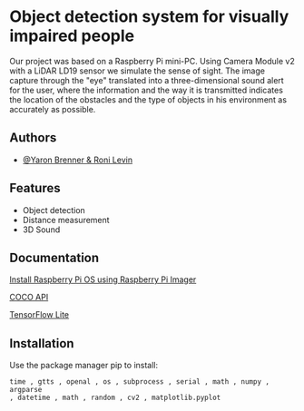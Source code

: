 
# Object detection system for visually impaired people

Our project was based on a Raspberry Pi mini-PC.
Using Camera Module v2 with a LiDAR LD19 sensor we simulate the sense of sight. The image capture through the "eye" translated into a three-dimensional sound alert for the user, where the information and the way it is transmitted indicates the location of the obstacles and the type of objects in his environment as accurately as possible.


## Authors

- [@Yaron Brenner & Roni Levin](https://github.com/Yaronbr)



## Features

- Object detection
- Distance measurement 
- 3D Sound



## Documentation

[Install Raspberry Pi OS using Raspberry Pi Imager](https://www.raspberrypi.com/software/)

[COCO API](http://cocodataset.org/)

[TensorFlow Lite](https://www.tensorflow.org/lite/guide/python)


## Installation

Use the package manager pip to install:

```
time , gtts , openal , os , subprocess , serial , math , numpy , argparse
, datetime , math , random , cv2 , matplotlib.pyplot 
```
    
